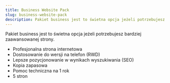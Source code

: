 ```yaml
---
title: Business Website Pack
slug: business-website-pack
description: Pakiet business jest to świetna opcja jeżeli potrzebujesz bardziej zaawansowanej strony.
---
```


Pakiet business jest to świetna opcja jeżeli potrzebujesz bardziej zaawansowanej strony.

- Profesjonalna strona internetowa
- Dostosowanie do wersji na telefon (RWD)
- Lepsze pozycjonowanie w wynikach wyszukiwania (SEO)
- Kopia zapasowa
- Pomoc techniczna na 1 rok
- 5 stron
